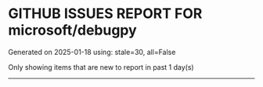 
# GITHUB ISSUES REPORT FOR microsoft/debugpy


Generated on 2025-01-18 using: stale=30, all=False


Only showing items that are new to report in past 1 day(s)


---




















